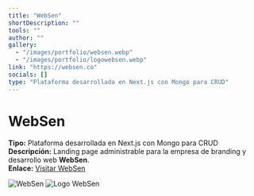 ```yaml
---
title: "WebSen"
shortDescription: ""
tools: ""
author: ""
gallery:
  - "/images/portfolio/websen.webp"
  - "/images/portfolio/logowebsen.webp"
link: "https://websen.co"
socials: []
type: "Plataforma desarrollada en Next.js con Mongo para CRUD"
---
```


# WebSen

**Tipo:** Plataforma desarrollada en Next.js con Mongo para CRUD  
**Descripción:** Landing page administrable para la empresa de branding y desarrollo web **WebSen**.  
**Enlace:** [Visitar WebSen](https://websen.co)

![WebSen](/images/portfolio/websen.webp)
![Logo WebSen](/images/portfolio/logowebsen.webp)
